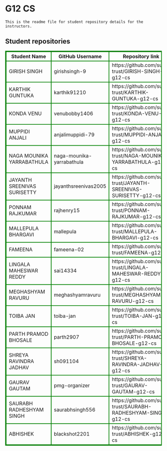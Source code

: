 # G12 CS
    This is the readme file for student repository details for the instructors.
## Student repositories 
<table style="border : 2px solid green; width:100%;">
<tr >
<th style="border : 2px solid green;">Student Name</th>
<th style="border : 2px solid green;">GitHub Username</th>
<th style="border : 2px solid green;">Repository link</th>
</tr>
<tr style="border : 2px solid green;">
<td style="border : 2px solid green;">GIRISH SINGH</td> 

<td style="border : 2px solid green;">girishsingh-9</td> 

<td style="border : 2px solid green;">https://github.com/sure-trust/GIRISH-SINGH-g12-cs</td> 
</tr>

<tr style="border : 2px solid green;">
<td style="border : 2px solid green;">KARTHIK GUNTUKA</td> 

<td style="border : 2px solid green;">karthik91210</td> 

<td style="border : 2px solid green;">https://github.com/sure-trust/KARTHIK-GUNTUKA-g12-cs</td> 
</tr>

<tr style="border : 2px solid green;">
<td style="border : 2px solid green;">KONDA VENU</td> 

<td style="border : 2px solid green;">venubobby1406</td> 

<td style="border : 2px solid green;">https://github.com/sure-trust/KONDA-VENU-g12-cs</td> 
</tr>

<tr style="border : 2px solid green;">
<td style="border : 2px solid green;">MUPPIDI ANJALI</td> 

<td style="border : 2px solid green;">anjalimuppidi-79</td> 

<td style="border : 2px solid green;">https://github.com/sure-trust/MUPPIDI-ANJALI-g12-cs</td> 
</tr>

<tr style="border : 2px solid green;">
<td style="border : 2px solid green;">NAGA MOUNIKA YARRABATHULA</td> 

<td style="border : 2px solid green;">naga-mounika-yarrabathula</td> 

<td style="border : 2px solid green;">https://github.com/sure-trust/NAGA-MOUNIKA-YARRABATHULA-g12-cs</td> 
</tr>

<tr style="border : 2px solid green;">
<td style="border : 2px solid green;">JAYANTH SREENIVAS SURISETTY</td> 

<td style="border : 2px solid green;">jayanthsreenivas2005</td> 

<td style="border : 2px solid green;">https://github.com/sure-trust/JAYANTH-SREENIVAS-SURISETTY-g12-cs</td> 
</tr>

<tr style="border : 2px solid green;">
<td style="border : 2px solid green;">PONNAM RAJKUMAR</td> 

<td style="border : 2px solid green;">rajhenry15</td> 

<td style="border : 2px solid green;">https://github.com/sure-trust/PONNAM-RAJKUMAR-g12-cs</td> 
</tr>

<tr style="border : 2px solid green;">
<td style="border : 2px solid green;">MALLEPULA BHARGAVI</td> 

<td style="border : 2px solid green;">mallepula</td> 

<td style="border : 2px solid green;">https://github.com/sure-trust/MALLEPULA-BHARGAVI-g12-cs</td> 
</tr>

<tr style="border : 2px solid green;">
<td style="border : 2px solid green;">FAMEENA</td> 

<td style="border : 2px solid green;">fameena-02</td> 

<td style="border : 2px solid green;">https://github.com/sure-trust/FAMEENA-g12-cs</td> 
</tr>

<tr style="border : 2px solid green;">
<td style="border : 2px solid green;">LINGALA MAHESWAR REDDY</td> 

<td style="border : 2px solid green;">sai14334</td> 

<td style="border : 2px solid green;">https://github.com/sure-trust/LINGALA-MAHESWAR-REDDY-g12-cs</td> 
</tr>

<tr style="border : 2px solid green;">
<td style="border : 2px solid green;">MEGHASHYAM RAVURU</td> 

<td style="border : 2px solid green;">meghashyamravuru</td> 

<td style="border : 2px solid green;">https://github.com/sure-trust/MEGHASHYAM-RAVURU-g12-cs</td> 
</tr>

<tr style="border : 2px solid green;">
<td style="border : 2px solid green;">TOIBA JAN</td> 

<td style="border : 2px solid green;">toiba-jan</td> 

<td style="border : 2px solid green;">https://github.com/sure-trust/TOIBA-JAN-g12-cs</td> 
</tr>

<tr style="border : 2px solid green;">
<td style="border : 2px solid green;">PARTH PRAMOD BHOSALE</td> 

<td style="border : 2px solid green;">parth2907</td> 

<td style="border : 2px solid green;">https://github.com/sure-trust/PARTH-PRAMOD-BHOSALE-g12-cs</td> 
</tr>

<tr style="border : 2px solid green;">
<td style="border : 2px solid green;">SHREYA RAVINDRA JADHAV</td> 

<td style="border : 2px solid green;">sh091104</td> 

<td style="border : 2px solid green;">https://github.com/sure-trust/SHREYA-RAVINDRA-JADHAV-g12-cs</td> 
</tr>

<tr style="border : 2px solid green;">
<td style="border : 2px solid green;">GAURAV GAUTAM</td> 

<td style="border : 2px solid green;">pmg-organizer</td> 

<td style="border : 2px solid green;">https://github.com/sure-trust/GAURAV-GAUTAM-g12-cs</td> 
</tr>

<tr style="border : 2px solid green;">
<td style="border : 2px solid green;">SAURABH RADHESHYAM SINGH</td> 

<td style="border : 2px solid green;">saurabhsingh556</td> 

<td style="border : 2px solid green;">https://github.com/sure-trust/SAURABH-RADHESHYAM-SINGH-g12-cs</td> 
</tr>

<tr style="border : 2px solid green;">
<td style="border : 2px solid green;">ABHISHEK</td> 

<td style="border : 2px solid green;">blackshot2201</td> 

<td style="border : 2px solid green;">https://github.com/sure-trust/ABHISHEK-g12-cs</td> 
</tr>

